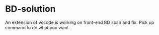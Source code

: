 # BD-solution
An extension of vscode is working on front-end BD scan and fix. Pick up command to do what you want.
